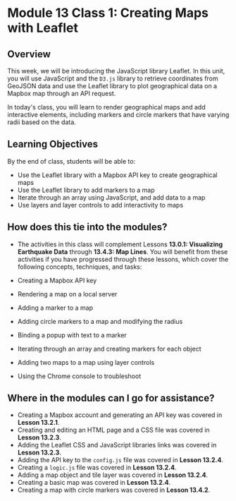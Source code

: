 # Module 13 Class 1: Creating Maps with Leaflet

## Overview

This week, we will be introducing the JavaScript library Leaflet. In this unit, you will use JavaScript and the `D3.js` library to retrieve coordinates from GeoJSON data and use the Leaflet library to plot geographical data on a Mapbox map through an API request.

In today's class, you will learn to render geographical maps and add interactive elements, including markers and circle markers that have varying radii based on the data. 

## Learning Objectives

By the end of class, students will be able to:

* Use the Leaflet library with a Mapbox API key to create geographical maps
* Use the Leaflet library to add markers to a map 
* Iterate through an array using JavaScript, and add data to a map 
* Use layers and layer controls to add interactivity to maps

## How does this tie into the modules?
* The activities in this class will complement Lessons **13.0.1: Visualizing Earthquake Data** through **13.4.3: Map Lines**.  You will benefit from these activities if you have progressed through these lessons, which cover the following concepts, techniques, and tasks:  

* Creating a Mapbox API key 
* Rendering a map on a local server
* Adding a marker to a map
* Adding circle markers to a map and modifying the radius
* Binding a popup with text to a marker
* Iterating through an array and creating markers for each object
* Adding two maps to a map using layer controls
* Using the Chrome console to troubleshoot 


## Where in the modules can I go for assistance?

  * Creating a Mapbox account and generating an API key was covered in **Lesson 13.2.1**.
  * Creating and editing an HTML page and a CSS file was covered in **Lesson 13.2.3**.
  * Adding the Leaflet CSS and JavaScript libraries links was covered in **Lesson 13.2.3**.
  * Adding the API key to the `config.js` file was covered in **Lesson 13.2.4**.
  * Creating a `logic.js` file was covered in **Lesson 13.2.4**.
  * Adding a map object and tile layer was covered in **Lesson 13.2.4**.
  * Creating a basic map was covered in **Lesson 13.2.4**.
  * Creating a map with circle markers was covered in **Lesson 13.4.2**.